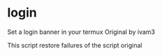 # login
Set a login banner in your termux
Original by ivam3
 
This script restore failures of the script original
